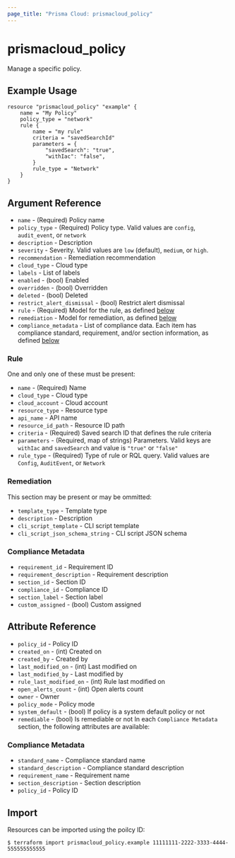 ```yaml
---
page_title: "Prisma Cloud: prismacloud_policy"
---
```


# prismacloud_policy

Manage a specific policy.

## Example Usage

```hcl
resource "prismacloud_policy" "example" {
    name = "My Policy"
    policy_type = "network"
    rule {
        name = "my rule"
        criteria = "savedSearchId"
        parameters = {
            "savedSearch": "true",
            "withIac": "false",
        }
        rule_type = "Network"
    }
}
```

## Argument Reference

* `name` - (Required) Policy name
* `policy_type` - (Required) Policy type.  Valid values are `config`, `audit_event`, or `network`
* `description` - Description
* `severity` - Severity.  Valid values are `low` (default), `medium`, or `high`.
* `recommendation` - Remediation recommendation
* `cloud_type` - Cloud type
* `labels` - List of labels
* `enabled` - (bool) Enabled
* `overridden` - (bool) Overridden
* `deleted` - (bool) Deleted
* `restrict_alert_dismissal` - (bool) Restrict alert dismissal
* `rule` - (Required) Model for the rule, as defined [below](#rule)
* `remediation` - Model for remediation, as defined [below](#remediation)
* `compliance_metadata` - List of compliance data.  Each item has compliance standard, requirement, and/or section information, as defined [below](#compliance-metadata)

### Rule

One and only one of these must be present:

* `name` - (Required) Name
* `cloud_type` - Cloud type
* `cloud_account` - Cloud account
* `resource_type` - Resource type
* `api_name` - API name
* `resource_id_path` - Resource ID path
* `criteria` - (Required) Saved search ID that defines the rule criteria
* `parameters` - (Required, map of strings) Parameters. Valid keys are `withIac` and `savedSearch` and value is `"true"` or `"false"`
* `rule_type` - (Required) Type of rule or RQL query.  Valid values are `Config`, `AuditEvent`, or `Network`

### Remediation

This section may be present or may be ommitted:

* `template_type` - Template type
* `description` - Description
* `cli_script_template` - CLI script template
* `cli_script_json_schema_string` - CLI script JSON schema

### Compliance Metadata

* `requirement_id` - Requirement ID
* `requirement_description` - Requirement description
* `section_id` - Section ID
* `compliance_id` - Compliance ID
* `section_label` - Section label
* `custom_assigned` - (bool) Custom assigned

## Attribute Reference

* `policy_id` - Policy ID
* `created_on` - (int) Created on
* `created_by` - Created by
* `last_modified_on` - (int) Last modified on
* `last_modified_by` - Last modified by
* `rule_last_modified_on` - (int) Rule last modified on
* `open_alerts_count` - (int) Open alerts count
* `owner` - Owner
* `policy_mode` - Policy mode
* `system_default` - (bool) If policy is a system default policy or not
* `remediable` - (bool) Is remediable or not
In each `Compliance Metadata` section, the following attributes are available:

  
### Compliance Metadata

* `standard_name` - Compliance standard name
* `standard_description` - Compliance standard description
* `requirement_name` - Requirement name
* `section_description` - Section description
* `policy_id` - Policy ID


## Import

Resources can be imported using the poilcy ID:

```
$ terraform import prismacloud_policy.example 11111111-2222-3333-4444-555555555555
```
